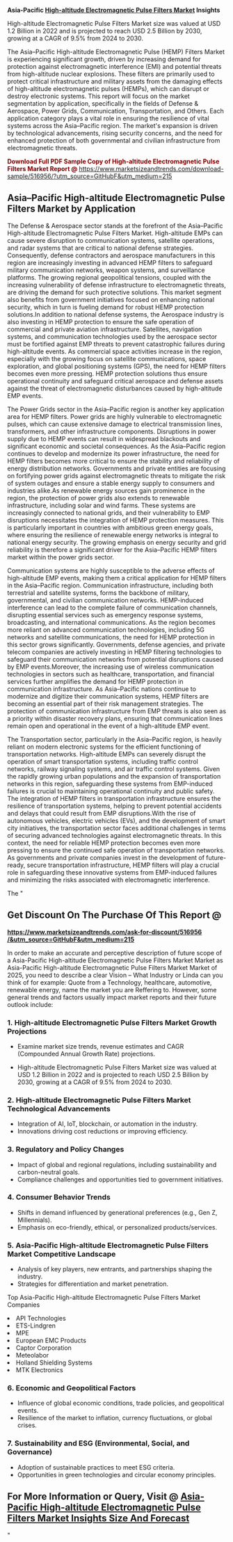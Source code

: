 <p><strong>Asia-Pacific&nbsp;<a href=""https://www.marketsizeandtrends.com/download-sample/516956/&amp;utm_source=GitHubF&amp;utm_medium=215"">High-altitude Electromagnetic Pulse Filters Market</a> Insights</strong></p><p>High-altitude Electromagnetic Pulse Filters Market size was valued at USD 1.2 Billion in 2022 and is projected to reach USD 2.5 Billion by 2030, growing at a CAGR of 9.5% from 2024 to 2030.</p><p><p>The Asia–Pacific High-altitude Electromagnetic Pulse (HEMP) Filters Market is experiencing significant growth, driven by increasing demand for protection against electromagnetic interference (EMI) and potential threats from high-altitude nuclear explosions. These filters are primarily used to protect critical infrastructure and military assets from the damaging effects of high-altitude electromagnetic pulses (HEMPs), which can disrupt or destroy electronic systems. This report will focus on the market segmentation by application, specifically in the fields of Defense & Aerospace, Power Grids, Communication, Transportation, and Others. Each application category plays a vital role in ensuring the resilience of vital systems across the Asia–Pacific region. The market's expansion is driven by technological advancements, rising security concerns, and the need for enhanced protection of both governmental and civilian infrastructure from electromagnetic threats. <p><strong><span style="color: #800000;">Download Full PDF Sample Copy of High-altitude Electromagnetic Pulse Filters Market Report @</span>&nbsp;</strong><a href="https://www.marketsizeandtrends.com/download-sample/516956/?utm_source=GitHubF&amp;utm_medium=215" target="_blank">https://www.marketsizeandtrends.com/download-sample/516956/?utm_source=GitHubF&amp;utm_medium=215</a></p></p><h2>Asia–Pacific High-altitude Electromagnetic Pulse Filters Market by Application</h2><p>The Defense & Aerospace sector stands at the forefront of the Asia–Pacific High-altitude Electromagnetic Pulse Filters Market. High-altitude EMPs can cause severe disruption to communication systems, satellite operations, and radar systems that are critical to national defense strategies. Consequently, defense contractors and aerospace manufacturers in this region are increasingly investing in advanced HEMP filters to safeguard military communication networks, weapon systems, and surveillance platforms. The growing regional geopolitical tensions, coupled with the increasing vulnerability of defense infrastructure to electromagnetic threats, are driving the demand for such protective solutions. This market segment also benefits from government initiatives focused on enhancing national security, which in turn is fueling demand for robust HEMP protection solutions.In addition to national defense systems, the Aerospace industry is also investing in HEMP protection to ensure the safe operation of commercial and private aviation infrastructure. Satellites, navigation systems, and communication technologies used by the aerospace sector must be fortified against EMP threats to prevent catastrophic failures during high-altitude events. As commercial space activities increase in the region, especially with the growing focus on satellite communications, space exploration, and global positioning systems (GPS), the need for HEMP filters becomes even more pressing. HEMP protection solutions thus ensure operational continuity and safeguard critical aerospace and defense assets against the threat of electromagnetic disturbances caused by high-altitude EMP events.</p><p>The Power Grids sector in the Asia–Pacific region is another key application area for HEMP filters. Power grids are highly vulnerable to electromagnetic pulses, which can cause extensive damage to electrical transmission lines, transformers, and other infrastructure components. Disruptions in power supply due to HEMP events can result in widespread blackouts and significant economic and societal consequences. As the Asia–Pacific region continues to develop and modernize its power infrastructure, the need for HEMP filters becomes more critical to ensure the stability and reliability of energy distribution networks. Governments and private entities are focusing on fortifying power grids against electromagnetic threats to mitigate the risk of system outages and ensure a stable energy supply to consumers and industries alike.As renewable energy sources gain prominence in the region, the protection of power grids also extends to renewable infrastructure, including solar and wind farms. These systems are increasingly connected to national grids, and their vulnerability to EMP disruptions necessitates the integration of HEMP protection measures. This is particularly important in countries with ambitious green energy goals, where ensuring the resilience of renewable energy networks is integral to national energy security. The growing emphasis on energy security and grid reliability is therefore a significant driver for the Asia–Pacific HEMP filters market within the power grids sector.</p><p>Communication systems are highly susceptible to the adverse effects of high-altitude EMP events, making them a critical application for HEMP filters in the Asia–Pacific region. Communication infrastructure, including both terrestrial and satellite systems, forms the backbone of military, governmental, and civilian communication networks. HEMP-induced interference can lead to the complete failure of communication channels, disrupting essential services such as emergency response systems, broadcasting, and international communications. As the region becomes more reliant on advanced communication technologies, including 5G networks and satellite communications, the need for HEMP protection in this sector grows significantly. Governments, defense agencies, and private telecom companies are actively investing in HEMP filtering technologies to safeguard their communication networks from potential disruptions caused by EMP events.Moreover, the increasing use of wireless communication technologies in sectors such as healthcare, transportation, and financial services further amplifies the demand for HEMP protection in communication infrastructure. As Asia–Pacific nations continue to modernize and digitize their communication systems, HEMP filters are becoming an essential part of their risk management strategies. The protection of communication infrastructure from EMP threats is also seen as a priority within disaster recovery plans, ensuring that communication lines remain open and operational in the event of a high-altitude EMP event.</p><p>The Transportation sector, particularly in the Asia–Pacific region, is heavily reliant on modern electronic systems for the efficient functioning of transportation networks. High-altitude EMPs can severely disrupt the operation of smart transportation systems, including traffic control networks, railway signaling systems, and air traffic control systems. Given the rapidly growing urban populations and the expansion of transportation networks in this region, safeguarding these systems from EMP-induced failures is crucial to maintaining operational continuity and public safety. The integration of HEMP filters in transportation infrastructure ensures the resilience of transportation systems, helping to prevent potential accidents and delays that could result from EMP disruptions.With the rise of autonomous vehicles, electric vehicles (EVs), and the development of smart city initiatives, the transportation sector faces additional challenges in terms of securing advanced technologies against electromagnetic threats. In this context, the need for reliable HEMP protection becomes even more pressing to ensure the continued safe operation of transportation networks. As governments and private companies invest in the development of future-ready, secure transportation infrastructure, HEMP filters will play a crucial role in safeguarding these innovative systems from EMP-induced failures and minimizing the risks associated with electromagnetic interference.</p><p>The "</p><h2><strong>Get Discount On The Purchase Of This Report @&nbsp;</strong></h2><p><strong><a href=""https://www.marketsizeandtrends.com/ask-for-discount/516956/&amp;utm_source=GitHubF&amp;utm_medium=215"" target=""_blank"">https://www.marketsizeandtrends.com/ask-for-discount/516956<br />/&amp;utm_source=GitHubF&amp;utm_medium=215</a></strong></p><p>In order to make an accurate and perceptive description of future scope of a Asia-Pacific&nbsp;High-altitude Electromagnetic Pulse Filters Market Market as Asia-Pacific&nbsp;High-altitude Electromagnetic Pulse Filters Market Market of 2025, you need to describe a clear Vision &ndash; What Industry or Linda can you think of for example: Quote from a Technology, healthcare, automotive, renewable energy, name the market you are Reffering to. However, some general trends and factors usually impact market reports and their future outlook include:</p><h3>1.&nbsp;<strong>High-altitude Electromagnetic Pulse Filters Market Growth Projections</strong></h3><ul><li>Examine market size trends, revenue estimates and CAGR (Compounded Annual Growth Rate) projections.</li><li><p>High-altitude Electromagnetic Pulse Filters Market size was valued at USD 1.2 Billion in 2022 and is projected to reach USD 2.5 Billion by 2030, growing at a CAGR of 9.5% from 2024 to 2030.</p></li></ul><h3>2.&nbsp;<strong>High-altitude Electromagnetic Pulse Filters Market Technological Advancements</strong></h3><ul><li>Integration of AI, IoT, blockchain, or automation in the industry.</li><li>Innovations driving cost reductions or improving efficiency.</li></ul><h3>3.&nbsp;<strong>Regulatory and Policy Changes</strong></h3><ul><li>Impact of global and regional regulations, including sustainability and carbon-neutral goals.</li><li>Compliance challenges and opportunities tied to government initiatives.</li></ul><h3>4.&nbsp;<strong>Consumer Behavior Trends</strong></h3><ul><li>Shifts in demand influenced by generational preferences (e.g., Gen Z, Millennials).</li><li>Emphasis on eco-friendly, ethical, or personalized products/services.</li></ul><h3>5.&nbsp;<strong>Asia-Pacific High-altitude Electromagnetic Pulse Filters Market Competitive Landscape</strong></h3><ul><li>Analysis of key players, new entrants, and partnerships shaping the industry.</li><li>Strategies for differentiation and market penetration.</li></ul><p data-pm-slice=""1 1 []"">Top Asia-Pacific High-altitude Electromagnetic Pulse Filters Market Companies</p><div data-test-id=""""><p><li>API Technologies</li><li> ETS-Lindgren</li><li> MPE</li><li> European EMC Products</li><li> Captor Corporation</li><li> Meteolabor</li><li> Holland Shielding Systems</li><li> MTK Electronics</li></p></div><h3>6.&nbsp;<strong>Economic and Geopolitical Factors</strong></h3><ul><li>Influence of global economic conditions, trade policies, and geopolitical events.</li><li>Resilience of the market to inflation, currency fluctuations, or global crises.</li></ul><h3>7.&nbsp;<strong>Sustainability and ESG (Environmental, Social, and Governance)</strong></h3><ul><li>Adoption of sustainable practices to meet ESG criteria.</li><li>Opportunities in green technologies and circular economy principles.</li></ul><h2><strong>For More Information or Query, Visit @&nbsp;</strong><a href=""https://www.verifiedmarketreports.com/product/high-altitude-electromagnetic-pulse-filters-market/"" target=""_blank"">Asia-Pacific High-altitude Electromagnetic Pulse Filters Market Insights Size And Forecast</a></h2>"
